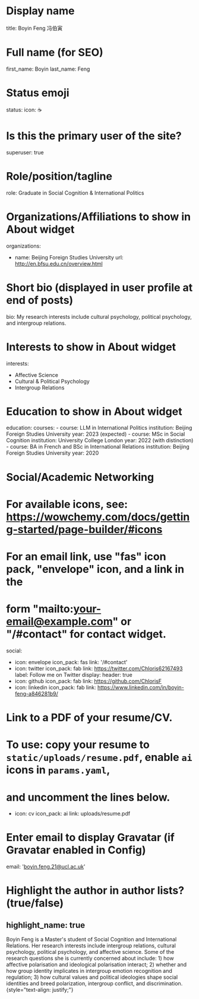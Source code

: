 # Display name
title: Boyin Feng 冯伯寅

# Full name (for SEO)
first_name: Boyin
last_name: Feng

# Status emoji
status:
  icon: ☕️

# Is this the primary user of the site?
superuser: true

# Role/position/tagline
role: Graduate in Social Cognition & International Politics

# Organizations/Affiliations to show in About widget
organizations:
  - name: Beijing Foreign Studies University
    url: http://en.bfsu.edu.cn/overview.html

# Short bio (displayed in user profile at end of posts)
bio: My research interests include cultural psychology, political psychology, and intergroup relations.

# Interests to show in About widget
interests:
  - Affective Science
  - Cultural & Political Psychology
  - Intergroup Relations

# Education to show in About widget
education:
  courses:
    - course: LLM in International Politics
      institution: Beijing Foreign Studies University
      year: 2023 (expected)
    - course: MSc in Social Cognition
      institution: University College London
      year: 2022 (with distinction)
    - course: BA in French and BSc in International Relations
      institution: Beijing Foreign Studies University
      year: 2020

# Social/Academic Networking
# For available icons, see: https://wowchemy.com/docs/getting-started/page-builder/#icons
#   For an email link, use "fas" icon pack, "envelope" icon, and a link in the
#   form "mailto:your-email@example.com" or "/#contact" for contact widget.
social:
  - icon: envelope
    icon_pack: fas
    link: '/#contact'
  - icon: twitter
    icon_pack: fab
    link: https://twitter.com/Chloris62167493
    label: Follow me on Twitter
    display:
      header: true
  - icon: github
    icon_pack: fab
    link: https://github.com/ChlorisF
  - icon: linkedin
    icon_pack: fab
    link: https://www.linkedin.com/in/boyin-feng-a846281b9/
  # Link to a PDF of your resume/CV.
  # To use: copy your resume to `static/uploads/resume.pdf`, enable `ai` icons in `params.yaml`,
  # and uncomment the lines below.
  - icon: cv
    icon_pack: ai
    link: uploads/resume.pdf

# Enter email to display Gravatar (if Gravatar enabled in Config)
email: 'boyin.feng.21@ucl.ac.uk'

# Highlight the author in author lists? (true/false)
highlight_name: true
---

Boyin Feng is a Master's student of Social Cognition and International Relations. Her research interests include intergroup relations, cultural psychology, political psychology, and affective science. 
Some of the research questions she is currently concerned about include: 1) how affective polarisation and ideological polarisation interact; 2) whether and how group identity implicates in intergroup emotion recognition and regulation; 3) how cultural values and political ideologies shape social identities and breed polarization, intergroup conflict, and discrimination.
{style="text-align: justify;"}
